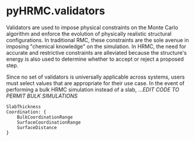 pyHRMC.validators
===
Validators are used to impose physical constraints on the Monte Carlo algorithm and enforce the evolution of physically realistic structural configurations. In traditional RMC, these constraints are the sole avenue in imposing "chemical knowledge" on the simulation. In HRMC, the need for accurate and restrictive constraints are alleviated because the structure's energy is also used to determine whether to accept or reject a proposed step.

Since no set of validators is universally applicable across systems, users must select values that are appropriate for their use case. In the event of performing a bulk HRMC simulation instead of a slab, ...*EDIT CODE TO PERMIT BULK SIMULATIONS*

```
SlabThickness
Coordination: {
    BulkCoordinationRange
    SurfaceCoordinationRange
    SurfaceDistance
}
```
